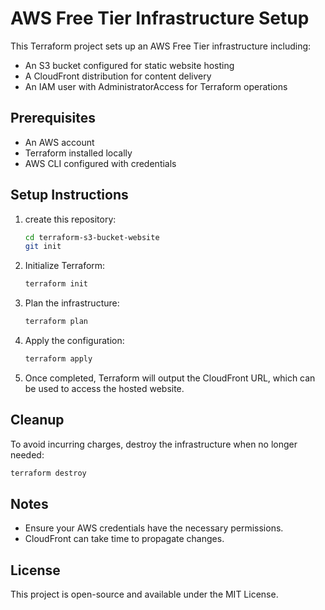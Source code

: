 # AWS Free Tier Infrastructure Setup

This Terraform project sets up an AWS Free Tier infrastructure including:
- An S3 bucket configured for static website hosting
- A CloudFront distribution for content delivery
- An IAM user with AdministratorAccess for Terraform operations

## Prerequisites
- An AWS account
- Terraform installed locally
- AWS CLI configured with credentials

## Setup Instructions
1. create this repository:
   ```sh
   cd terraform-s3-bucket-website
   git init
   ```
2. Initialize Terraform:
   ```sh
   terraform init
   ```

3. Plan the infrastructure:
   ```sh
   terraform plan
   ```

4. Apply the configuration:
   ```sh
   terraform apply
   ```

5. Once completed, Terraform will output the CloudFront URL, which can be used to access the hosted website.

## Cleanup
To avoid incurring charges, destroy the infrastructure when no longer needed:
```sh
terraform destroy
```

## Notes
- Ensure your AWS credentials have the necessary permissions.
- CloudFront can take time to propagate changes.

## License
This project is open-source and available under the MIT License.

